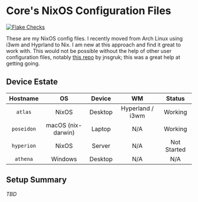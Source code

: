 # Core's NixOS Configuration Files

[![Flake Checks](https://github.com/coredev-uk/nixos/actions/workflows/nix-check.yml/badge.svg)](https://github.com/coredev-uk/nixos/actions/workflows/nix-check.yml)

These are my NixOS config files. I recently moved from Arch Linux using i3wm and
Hyprland to Nix. I am new at this approach and find it great to work with. This
would not be possible without the help of other user configuration files,
notably [this repo](https://github.com/jnsgruk/nixos-config) by jnsgruk; this
was a great help at getting going.

## Device Estate

|  Hostname  |         OS         | Device  |        WM        |   Status    |
| :--------: | :----------------: | :-----: | :--------------: | :---------: |
|  `atlas`   |       NixOS        | Desktop | Hyperland / i3wm |   Working   |
| `poseidon` | macOS (nix-darwin) | Laptop  |       N/A        |   Working   |
| `hyperion` |       NixOS        | Server  |       N/A        | Not Started |
|  `athena`  |      Windows       | Desktop |       N/A        |     N/A     |

## Setup Summary

_TBD_
